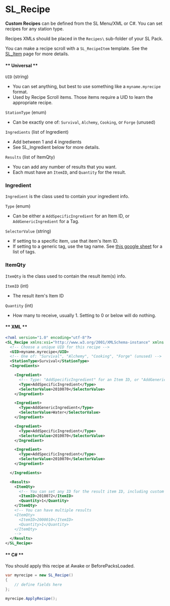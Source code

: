 # SL_Recipe

<b>Custom Recipes</b> can be defined from the SL Menu/XML or C#. You can set recipes for any station type.

Recipes XMLs should be placed in the `Recipes\` sub-folder of your SL Pack.

You can make a recipe scroll with a `SL_RecipeItem` template. See the [SL_Item](API/SL_Item.md) page for more details.

<!-- tabs:start -->
#### ** Universal **

`UID` (string)
* You can set anything, but best to use something like a `myname.myrecipe` format.
* Used by Recipe Scroll items. Those items require a UID to learn the appropriate recipe.

`StationType` (enum)
* Can be exactly one of: `Survival`, `Alchemy`, `Cooking`, or `Forge` (unused)

`Ingredients` (list of Ingredient)
* Add between 1 and 4 ingredients
* See SL_Ingredient below for more details.

`Results` (list of ItemQty)
* You can add any number of results that you want.
* Each must have an `ItemID`, and `Quantity` for the result.

### Ingredient
`Ingredient` is the class used to contain your ingredient info.

`Type` (enum)
* Can be either a `AddSpecificIngredient` for an Item ID, or `AddGenericIngredient` for a Tag.

`SelectorValue` (string)
* If setting to a specific item, use that item's Item ID.
* If setting to a generic tag, use the tag name. See [this google sheet](https://docs.google.com/spreadsheets/d/1btxPTmgeRqjhqC5dwpPXWd49-_tX_OVLN1Uvwv525K4/edit#gid=1840819680) for a list of tags.

### ItemQty
`ItemQty` is the class used to contain the result item(s) info.

`ItemID` (int)
* The result item's Item ID

`Quantity` (int)
* How many to receive, usually 1. Setting to 0 or below will do nothing.


#### ** XML **

```xml
<?xml version="1.0" encoding="utf-8"?>
<SL_Recipe xmlns:xsi="http://www.w3.org/2001/XMLSchema-instance" xmlns:xsd="http://www.w3.org/2001/XMLSchema">
  <!-- Choose a unique UID for this recipe -->
  <UID>myname.myrecipe</UID>
  <!-- One of: "Survival", "Alchemy", "Cooking", "Forge" (unused) -->
  <StationType>Survival</StationType> 
  <Ingredients>

    <Ingredient>
      <!-- Type: "AddSpecificIngredient" for an Item ID, or "AddGenericIngredient" for a Tag Name -->
      <Type>AddSpecificIngredient</Type>
      <SelectorValue>2010070</SelectorValue>
    </Ingredient>

    <Ingredient>
      <Type>AddGenericIngredient</Type>
      <SelectorValue>Water</SelectorValue>
    </Ingredient>

    <Ingredient>
      <Type>AddSpecificIngredient</Type>
      <SelectorValue>2010070</SelectorValue>
    </Ingredient>

    <Ingredient>
      <Type>AddSpecificIngredient</Type>
      <SelectorValue>2010070</SelectorValue>
    </Ingredient>

  </Ingredients>

  <Results>
    <ItemQty>
      <!-- You can set any ID for the result item ID, including custom items. -->
      <ItemID>2010072</ItemID> 
      <Quantity>1</Quantity>
    </ItemQty>
    <!-- You can have multiple results
    <ItemQty>		
      <ItemID>2000010</ItemID> 
      <Quantity>1</Quantity>
    </ItemQty>
    -->
  </Results>
</SL_Recipe>
```

#### ** C# **

You should apply this recipe at Awake or BeforePacksLoaded.

```csharp
var myrecipe = new SL_Recipe() 
{
    // define fields here
};

myrecipe.ApplyRecipe();
```

<!-- tabs:end -->